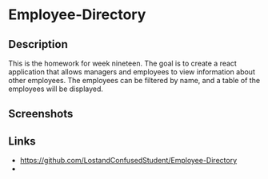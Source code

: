 # Employee-Directory

## Description

This is the homework for week nineteen. The goal is to create a react application that allows managers and employees to view information about other employees. The employees can be filtered by name, and a table of the employees will be displayed.

## Screenshots

## Links

* https://github.com/LostandConfusedStudent/Employee-Directory
* 